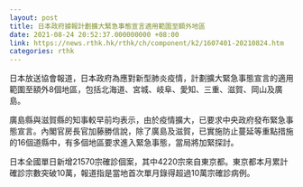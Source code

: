 ```yaml
---
layout: post
title: 日本政府據報計劃擴大緊急事態宣言適用範圍至額外地區
date: 2021-08-24 20:52:37.000000000 +08:00
link: https://news.rthk.hk/rthk/ch/component/k2/1607401-20210824.htm
categories: rthk
---
```


日本放送協會報道，日本政府為應對新型肺炎疫情，計劃擴大緊急事態宣言的適用範圍至額外8個地區，包括北海道、宮城、岐阜、愛知、三重、滋賀、岡山及廣島。

廣島縣與滋賀縣的知事較早前均表示，由於疫情擴大，已要求中央政府發布緊急事態宣言。內閣官房長官加藤勝信說，除了廣島及滋賀，已實施防止蔓延等重點措施的16個道縣中，有多個地區要求進入緊急事態，當局將加緊探討。

日本全國單日新增21570宗確診個案，其中4220宗來自東京都。東京都本月累計確診宗數突破10萬，報道指是當地首次單月錄得超過10萬宗確診病例。
